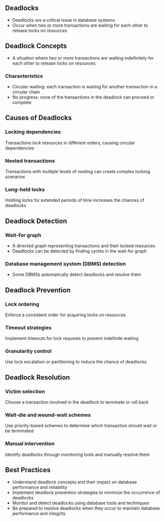 ## Deadlocks
- Deadlocks are a critical issue in database systems
- Occur when two or more transactions are waiting for each other to release locks on resources

## Deadlock Concepts
- A situation where two or more transactions are waiting indefinitely for each other to release locks on resources

### Characteristics
- Circular waiting: each transaction is waiting for another transaction in a circular chain
- No progress: none of the transactions in the deadlock can proceed or complete

## Causes of Deadlocks

### Locking dependencies
Transactions lock resources in different orders, causing circular dependencies

###  Nested transactions
Transactions with multiple levels of nesting can create complex locking scenarios

### Long-held locks
Holding locks for extended periods of time increases the chances of deadlocks

## Deadlock Detection

### Wait-for graph
- A directed graph representing transactions and their locked resources
- Deadlocks can be detected by finding cycles in the wait-for graph

### Database management system (DBMS) detection
- Some DBMSs automatically detect deadlocks and resolve them

## Deadlock Prevention

### Lock ordering
Enforce a consistent order for acquiring locks on resources

### Timeout strategies
Implement timeouts for lock requests to prevent indefinite waiting

### Granularity control
Use lock escalation or partitioning to reduce the chance of deadlocks

## Deadlock Resolution
### Victim selection
Choose a transaction involved in the deadlock to terminate or roll back

### Wait-die and wound-wait schemes
Use priority-based schemes to determine which transaction should wait or be terminated

### Manual intervention
Identify deadlocks through monitoring tools and manually resolve them

## Best Practices
- Understand deadlock concepts and their impact on database performance and reliability
- Implement deadlock prevention strategies to minimize the occurrence of deadlocks
- Monitor and detect deadlocks using database tools and techniques
- Be prepared to resolve deadlocks when they occur to maintain database performance and integrity
